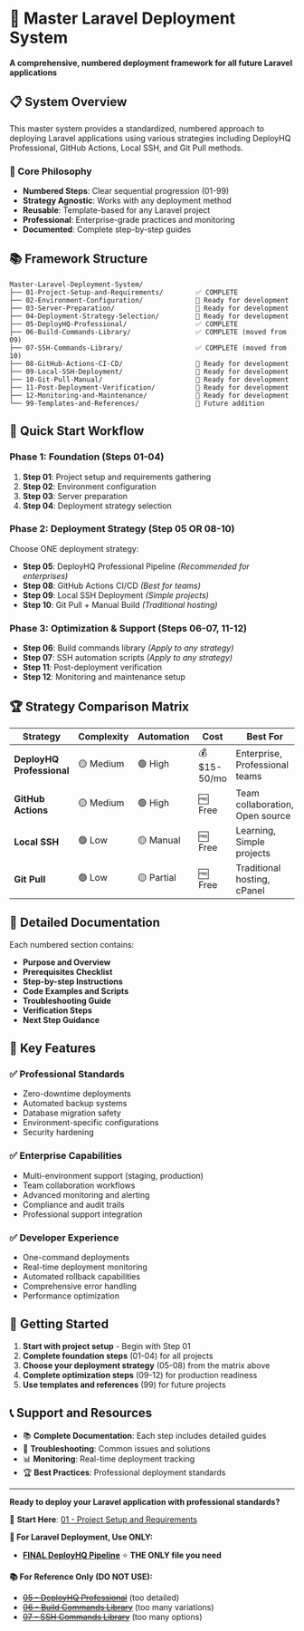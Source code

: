 # 🚀 Master Laravel Deployment System

**A comprehensive, numbered deployment framework for all future Laravel applications**

## 📋 System Overview

This master system provides a standardized, numbered approach to deploying Laravel applications using various strategies including DeployHQ Professional, GitHub Actions, Local SSH, and Git Pull methods.

### 🎯 Core Philosophy
- **Numbered Steps**: Clear sequential progression (01-99)
- **Strategy Agnostic**: Works with any deployment method
- **Reusable**: Template-based for any Laravel project
- **Professional**: Enterprise-grade practices and monitoring
- **Documented**: Complete step-by-step guides

## 📚 Framework Structure

```
Master-Laravel-Deployment-System/
├── 01-Project-Setup-and-Requirements/        ✅ COMPLETE
├── 02-Environment-Configuration/             🚧 Ready for development
├── 03-Server-Preparation/                    🚧 Ready for development
├── 04-Deployment-Strategy-Selection/         🚧 Ready for development
├── 05-DeployHQ-Professional/                 ✅ COMPLETE
├── 06-Build-Commands-Library/                ✅ COMPLETE (moved from 09)
├── 07-SSH-Commands-Library/                  ✅ COMPLETE (moved from 10)
├── 08-GitHub-Actions-CI-CD/                  🚧 Ready for development
├── 09-Local-SSH-Deployment/                  🚧 Ready for development
├── 10-Git-Pull-Manual/                       🚧 Ready for development
├── 11-Post-Deployment-Verification/          🚧 Ready for development
├── 12-Monitoring-and-Maintenance/            🚧 Ready for development
└── 99-Templates-and-References/              🚧 Future addition
```

## 🔄 Quick Start Workflow

### Phase 1: Foundation (Steps 01-04)
1. **Step 01**: Project setup and requirements gathering
2. **Step 02**: Environment configuration
3. **Step 03**: Server preparation  
4. **Step 04**: Deployment strategy selection

### Phase 2: Deployment Strategy (Step 05 OR 08-10)
Choose ONE deployment strategy:
- **Step 05**: DeployHQ Professional Pipeline *(Recommended for enterprises)*
- **Step 08**: GitHub Actions CI/CD *(Best for teams)*
- **Step 09**: Local SSH Deployment *(Simple projects)*
- **Step 10**: Git Pull + Manual Build *(Traditional hosting)*

### Phase 3: Optimization & Support (Steps 06-07, 11-12)
- **Step 06**: Build commands library *(Apply to any strategy)*
- **Step 07**: SSH automation scripts *(Apply to any strategy)*
- **Step 11**: Post-deployment verification
- **Step 12**: Monitoring and maintenance setup

## 🏆 Strategy Comparison Matrix

| Strategy | Complexity | Automation | Cost | Best For |
|----------|------------|------------|------|----------|
| **DeployHQ Professional** | 🟡 Medium | 🟢 High | 💰 $15-50/mo | Enterprise, Professional teams |
| **GitHub Actions** | 🟡 Medium | 🟢 High | 🆓 Free | Team collaboration, Open source |
| **Local SSH** | 🟢 Low | 🟡 Manual | 🆓 Free | Learning, Simple projects |
| **Git Pull** | 🟢 Low | 🟡 Partial | 🆓 Free | Traditional hosting, cPanel |

## 📖 Detailed Documentation

Each numbered section contains:
- **Purpose and Overview**
- **Prerequisites Checklist**
- **Step-by-step Instructions**
- **Code Examples and Scripts**
- **Troubleshooting Guide**
- **Verification Steps**
- **Next Step Guidance**

## 🎯 Key Features

### ✅ Professional Standards
- Zero-downtime deployments
- Automated backup systems
- Database migration safety
- Environment-specific configurations
- Security hardening

### ✅ Enterprise Capabilities
- Multi-environment support (staging, production)
- Team collaboration workflows
- Advanced monitoring and alerting
- Compliance and audit trails
- Professional support integration

### ✅ Developer Experience
- One-command deployments
- Real-time deployment monitoring
- Automated rollback capabilities
- Comprehensive error handling
- Performance optimization

## 🚀 Getting Started

1. **Start with project setup** - Begin with Step 01
2. **Complete foundation steps** (01-04) for all projects
3. **Choose your deployment strategy** (05-08) from the matrix above
4. **Complete optimization steps** (09-12) for production readiness
5. **Use templates and references** (99) for future projects

## 📞 Support and Resources

- 📚 **Complete Documentation**: Each step includes detailed guides
- 🔧 **Troubleshooting**: Common issues and solutions
- 📊 **Monitoring**: Real-time deployment tracking
- 🏆 **Best Practices**: Professional deployment standards

---

**Ready to deploy your Laravel application with professional standards?**

🚀 **Start Here**: [01 - Project Setup and Requirements](./01-Project-Setup-and-Requirements/README.md)

**🎯 For Laravel Deployment, Use ONLY:**
- **[FINAL DeployHQ Pipeline](./05-DeployHQ-Professional/FINAL-DEPLOYHQ-PIPELINE.md)** ⭐ **THE ONLY file you need**

**📚 For Reference Only (DO NOT USE):**
- ~~[05 - DeployHQ Professional](./05-DeployHQ-Professional/README.md)~~ (too detailed)
- ~~[06 - Build Commands Library](./06-Build-Commands-Library/README.md)~~ (too many variations)
- ~~[07 - SSH Commands Library](./07-SSH-Commands-Library/README.md)~~ (too many options)
